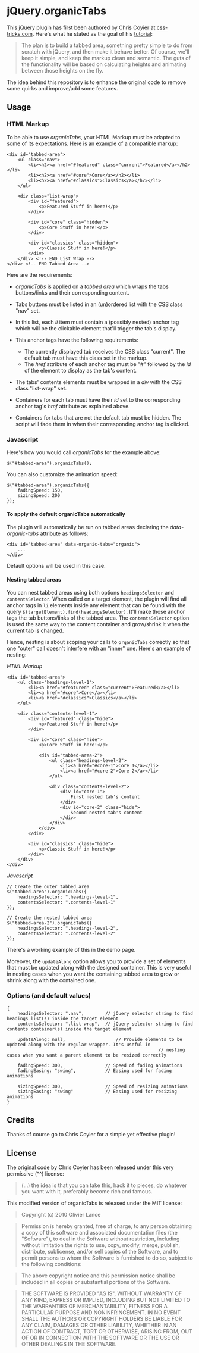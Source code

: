 
jQuery.organicTabs
=============

This jQuery plugin has first been authored by Chris Coyier at [css-tricks.com](http://css-tricks.com/4530-organic-tabs/).
Here's what he stated as the goal of his [tutorial](http://css-tricks.com/4530-organic-tabs/):

> The plan is to build a tabbed area, something pretty simple to do from scratch with jQuery, and then make it behave better. Of course, we'll keep it simple, and keep the markup clean and semantic. The guts of the functionality will be based on calculating heights and animating between those heights on the fly.


The idea behind this repository is to enhance the original code to remove some quirks and improve/add some features.


Usage
-----

### HTML Markup

To be able to use _organicTabs_, your HTML Markup must be adapted to some of its expectations.
Here is an example of a compatible markup:

    <div id="tabbed-area">
        <ul class="nav">
            <li><h2><a href="#featured" class="current">Featured</a></h2></li>
            <li><h2><a href="#core">Core</a></h2></li>
            <li><h2><a href="#classics">Classics</a></h2></li>
        </ul>

        <div class="list-wrap">
            <div id="featured">
                <p>Featured Stuff in here!</p>
            </div>

            <div id="core" class="hidden">
                <p>Core Stuff in here!</p>
            </div>

            <div id="classics" class="hidden">
                <p>Classic Stuff in here!</p>
            </div>
        </div> <!-- END List Wrap -->
    </div> <!-- END Tabbed Area -->


Here are the requirements:

   - _organicTabs_ is applied on a _tabbed area_ which wraps the tabs buttons/links and their corresponding content.

   - Tabs buttons must be listed in an (un)ordered list with the CSS class "nav" set.

   - In this list, each _li_ item must contain a (possibly nested) anchor tag which will be the clickable element that'll trigger the tab's display.

   - This anchor tags have the following requirements:
     - The currently displayed tab receives the CSS class "current". The default tab must have this class set in the markup.
     - The _href_ attribute of each anchor tag must be "#" followed by the _id_ of the element to display as the tab's content.

   - The tabs' contents elements must be wrapped in a _div_ with the CSS class "list-wrap" set.
  
   - Containers for each tab must have their _id_ set to the corresponding anchor tag's _href_ attribute as explained above.

   - Containers for tabs that are not the default tab must be hidden. The script will fade them in when their corresponding anchor tag is clicked.


### Javascript

Here's how you would call _organicTabs_ for the example above:

    $("#tabbed-area").organicTabs();

You can also customize the animation speed:

    $("#tabbed-area").organicTabs({
        fadingSpeed: 150,
        sizingSpeed: 200
    });

#### To apply the default organicTabs automatically

The plugin will automatically be run on tabbed areas declaring the _data-organic-tabs_ attribute as follows:

    <div id="tabbed-area" data-organic-tabs="organic">
        ...
    </div>

Default options will be used in this case.


#### Nesting tabbed areas

You can nest tabbed areas using both options ```headingsSelector``` and ```contentsSelector```.
When called on a target element, the plugin will find all anchor tags in ```li``` elements inside any element that can be found with the query ```$(targetElement).find(headingsSelector)```. It'll make those anchor tags the tab buttons/links of the tabbed area.
The ```contentsSelector``` option is used the same way to the content container and grow/shrink it when the current tab is changed.

Hence, nesting is about scoping your calls to ```organicTabs``` correctly so that one "outer" call doesn't interfere with an "inner" one.
Here's an example of nesting:

*HTML Markup*

    <div id="tabbed-area">
        <ul class="headings-level-1">
            <li><a href="#featured" class="current">Featured</a></li>
            <li><a href="#core">Core</a></li>
            <li><a href="#classics">Classics</a></li>
        </ul>

        <div class="contents-level-1">
            <div id="featured" class="hide">
                <p>Featured Stuff in here!</p>
            </div>

            <div id="core" class="hide">
                <p>Core Stuff in here!</p>
                
                <div id="tabbed-area-2">
                    <ul class="headings-level-2">
                        <li><a href="#core-1">Core 1</a></li>
                        <li><a href="#core-2">Core 2</a></li>
                    </ul>
                    
                    <div class="contents-level-2">
                        <div id="core-1">
                            First nested tab's content
                        </div>
                        <div id="core-2" class="hide">
                            Second nested tab's content
                        </div>
                    </div>
                </div>
            </div>

            <div id="classics" class="hide">
                <p>Classic Stuff in here!</p>
            </div>
        </div>
    </div>

*Javascript*

    // Create the outer tabbed area
    $("tabbed-area").organicTabs({
        headingsSelector: ".headings-level-1",
        contentsSelector: ".contents-level-1"
    });
    
    // Create the nested tabbed area
    $("tabbed-area-2").organicTabs({
        headingsSelector: ".headings-level-2",
        contentsSelector: ".contents-level-2"
    });

There's a working example of this in the demo page.

Moreover, the ```updateAlong``` option allows you to provide a set of elements that must be updated along with the designed container. This is very useful in nesting cases when you want 
the containing tabbed area to grow or shrink along with the contained one.

### Options (and default values)

    {
        headingsSelector: ".nav",        // jQuery selector string to find headings list(s) inside the target element
        contentsSelector: ".list-wrap",  // jQuery selector string to find contents container(s) inside the target element
      
        updateAlong: null,	      			 // Provide elements to be updated along with the regular wrapper. It's useful in
				                    						 // nesting cases when you want a parent element to be resized correctly
      
        fadingSpeed: 300,                // Speed of fading animations
        fadingEasing: "swing",           // Easing used for fading animations
      
        sizingSpeed: 300,                // Speed of resizing animations
        sizingEasing: "swing"            // Easing used for resizing animations
    }


Credits
-------

Thanks of course go to Chris Coyier for a simple yet effective plugin!

License
-------

The [original code](http://css-tricks.com/4530-organic-tabs/) by Chris Coyier has been released under this very permissive (^^) license:

> (...) the idea is that you can take this, hack it to pieces, do whatever you want with it, preferably become rich and famous.


This modified version of organicTabs is released under the MIT license:

> Copyright (c) 2010 Olivier Lance

> Permission is hereby granted, free of charge, to any person obtaining
a copy of this software and associated documentation files (the
"Software"), to deal in the Software without restriction, including
without limitation the rights to use, copy, modify, merge, publish,
distribute, sublicense, and/or sell copies of the Software, and to
permit persons to whom the Software is furnished to do so, subject to
the following conditions:

> The above copyright notice and this permission notice shall be
included in all copies or substantial portions of the Software.

> THE SOFTWARE IS PROVIDED "AS IS", WITHOUT WARRANTY OF ANY KIND,
EXPRESS OR IMPLIED, INCLUDING BUT NOT LIMITED TO THE WARRANTIES OF
MERCHANTABILITY, FITNESS FOR A PARTICULAR PURPOSE AND
NONINFRINGEMENT. IN NO EVENT SHALL THE AUTHORS OR COPYRIGHT HOLDERS BE
LIABLE FOR ANY CLAIM, DAMAGES OR OTHER LIABILITY, WHETHER IN AN ACTION
OF CONTRACT, TORT OR OTHERWISE, ARISING FROM, OUT OF OR IN CONNECTION
WITH THE SOFTWARE OR THE USE OR OTHER DEALINGS IN THE SOFTWARE.